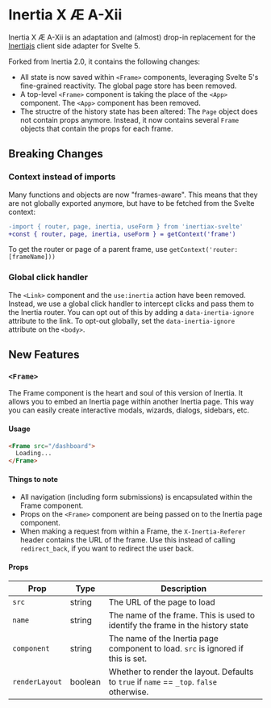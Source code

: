 # Inertia X Æ A-Xii

Inertia X Æ A-Xii is an adaptation and (almost) drop-in replacement for the [Inertiajs](https://inertiajs.com) client side adapter for Svelte 5.

Forked from Inertia 2.0, it contains the following changes:

* All state is now saved within `<Frame>` components, leveraging Svelte 5's fine-grained reactivity. The global page store has been removed. 
* A top-level `<Frame>` component is taking the place of the `<App>` component. The `<App>` component has been removed.
* The structre of the history state has been altered: The `Page` object does not contain props anymore. Instead, it now contains several `Frame` objects that contain the props for each frame.

## Breaking Changes

### Context instead of imports

Many functions and objects are now "frames-aware". This means that they are not globally exported anymore, but have to be fetched from the Svelte context:

```diff
-import { router, page, inertia, useForm } from 'inertiax-svelte'
+const { router, page, inertia, useForm } = getContext('frame')
```

To get the router or page of a parent frame, use `getContext('router:[frameName]))`

### Global click handler

The `<Link>` component and the `use:inertia` action have been removed. Instead, we use a global click handler to intercept clicks and pass them to the Inertia router. You can opt out of this by adding a `data-inertia-ignore` attribute to the link. To opt-out globally, set the `data-inertia-ignore` attribute on the `<body>`.

## New Features

### `<Frame>`

The Frame component is the heart and soul of this version of Inertia. It allows you to embed an Inertia page within another Inertia page. This way you can easily create interactive modals, wizards, dialogs, sidebars, etc.

#### Usage

```html
<Frame src="/dashboard">
  Loading...
</Frame>
```

#### Things to note

* All navigation (including form submissions) is encapsulated within the Frame component.
* Props on the `<Frame>` component are being passed on to the Inertia page component.
* When making a request from within a Frame, the `X-Inertia-Referer` header contains the URL of the frame. Use this instead of calling `redirect_back`, if you want to redirect the user back.

#### Props

| Prop | Type | Description |
| --- | --- | --- |
| `src` | string | The URL of the page to load |
| `name` | string | The name of the frame. This is used to identify the frame in the history state |
| `component` | string | The name of the Inertia page component to load. `src` is ignored if this is set. |
| `renderLayout` | boolean | Whether to render the layout. Defaults to `true` if `name` == `_top`. `false` otherwise. |

